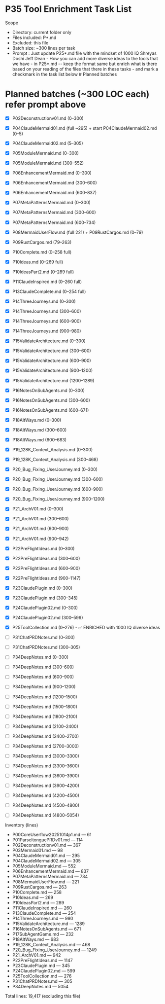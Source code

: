 # P35 Tool Enrichment Task List

Scope
- Directory: current folder only
- Files included: P*.md
- Excluded: this file
- Batch size: ~300 lines per task
- Prompt : Just update P25*.md file with the mindset of 1000 IQ Shreyas Doshi Jeff Dean - How you can add more diverse ideas to the tools that we have - in P25*.md -- keep the format same but enrich what is there based on your reading of the files that there in these tasks - and mark a checkmark in the task list below # Planned batches


# Planned batches (~300 LOC each) refer prompt above
- [x] P02Deconstructionv01.md (0–300)
- [x] P04ClaudeMermaid01.md (full ~295) + start P04ClaudeMermaid02.md (0–5)
- [x] P04ClaudeMermaid02.md (5–305)
- [x] P05ModuleMermaid.md (0–300)
- [x] P05ModuleMermaid.md (300–552)
- [x] P06EnhancementMermaid.md (0–300)
- [x] P06EnhancementMermaid.md (300–600)
- [x] P06EnhancementMermaid.md (600–837)
- [x] P07MetaPatternsMermaid.md (0–300)
- [x] P07MetaPatternsMermaid.md (300–600)
- [x] P07MetaPatternsMermaid.md (600–734)
- [x] P08MermaidUserFlow.md (full 221) + P09RustCargos.md (0–79)
- [x] P09RustCargos.md (79–263)
- [x] P10Complete.md (0–258 full)
- [x] P10Ideas.md (0–269 full)
- [x] P10IdeasPart2.md (0–289 full)
- [x] P11ClaudeInspired.md (0–260 full)
- [x] P13ClaudeComplete.md (0–254 full)
- [x] P14ThreeJourneys.md (0–300)
- [x] P14ThreeJourneys.md (300–600)
- [x] P14ThreeJourneys.md (600–900)
- [x] P14ThreeJourneys.md (900–980)
- [x] P15ValidateArchitecture.md (0–300)
- [x] P15ValidateArchitecture.md (300–600)
- [x] P15ValidateArchitecture.md (600–900)
- [x] P15ValidateArchitecture.md (900–1200)
- [x] P15ValidateArchitecture.md (1200–1289)
- [x] P16NotesOnSubAgents.md (0–300)
- [x] P16NotesOnSubAgents.md (300–600)
- [x] P16NotesOnSubAgents.md (600–671)
- [x] P18AltWays.md (0–300)
- [x] P18AltWays.md (300–600)
- [x] P18AltWays.md (600–683)
- [x] P19_128K_Context_Analysis.md (0–300)
- [x] P19_128K_Context_Analysis.md (300–468)
- [x] P20_Bug_Fixing_UserJourney.md (0–300)
- [x] P20_Bug_Fixing_UserJourney.md (300–600)
- [x] P20_Bug_Fixing_UserJourney.md (600–900)
- [x] P20_Bug_Fixing_UserJourney.md (900–1200)
- [x] P21_ArchV01.md (0–300)
- [x] P21_ArchV01.md (300–600)
- [x] P21_ArchV01.md (600–900)
- [x] P21_ArchV01.md (900–942)
- [x] P22PreFlightIdeas.md (0–300)
- [x] P22PreFlightIdeas.md (300–600)
- [x] P22PreFlightIdeas.md (600–900)
- [x] P22PreFlightIdeas.md (900–1147)
- [x] P23ClaudePlugin.md (0–300)
- [x] P23ClaudePlugin.md (300–345)
- [x] P24ClaudePlugin02.md (0–300)
- [x] P24ClaudePlugin02.md (300–599)
- [x] P25ToolCollection.md (0–276) - ✅ ENRICHED with 1000 IQ diverse ideas
- [ ] P31ChatPRDNotes.md (0–300)
- [ ] P31ChatPRDNotes.md (300–305)
- [ ] P34DeepNotes.md (0–300)
- [ ] P34DeepNotes.md (300–600)
- [ ] P34DeepNotes.md (600–900)
- [ ] P34DeepNotes.md (900–1200)
- [ ] P34DeepNotes.md (1200–1500)
- [ ] P34DeepNotes.md (1500–1800)
- [ ] P34DeepNotes.md (1800–2100)
- [ ] P34DeepNotes.md (2100–2400)
- [ ] P34DeepNotes.md (2400–2700)
- [ ] P34DeepNotes.md (2700–3000)
- [ ] P34DeepNotes.md (3000–3300)
- [ ] P34DeepNotes.md (3300–3600)
- [ ] P34DeepNotes.md (3600–3900)
- [ ] P34DeepNotes.md (3900–4200)
- [ ] P34DeepNotes.md (4200–4500)
- [ ] P34DeepNotes.md (4500–4800)
- [ ] P34DeepNotes.md (4800–5054)


Inventory (lines)
- P00CoreUserflow20251014p1.md — 61
- P01ParseltonguePRDv01.md — 114
- P02Deconstructionv01.md — 367
- P03Mermaid01.md — 98
- P04ClaudeMermaid01.md — 295
- P04ClaudeMermaid02.md — 305
- P05ModuleMermaid.md — 552
- P06EnhancementMermaid.md — 837
- P07MetaPatternsMermaid.md — 734
- P08MermaidUserFlow.md — 221
- P09RustCargos.md — 263
- P10Complete.md — 258
- P10Ideas.md — 269
- P10IdeasPart2.md — 289
- P11ClaudeInspired.md — 260
- P13ClaudeComplete.md — 254
- P14ThreeJourneys.md — 980
- P15ValidateArchitecture.md — 1289
- P16NotesOnSubAgents.md — 671
- P17SubAgentGame.md — 232
- P18AltWays.md — 683
- P19_128K_Context_Analysis.md — 468
- P20_Bug_Fixing_UserJourney.md — 1249
- P21_ArchV01.md — 942
- P22PreFlightIdeas.md — 1147
- P23ClaudePlugin.md — 345
- P24ClaudePlugin02.md — 599
- P25ToolCollection.md — 276
- P31ChatPRDNotes.md — 305
- P34DeepNotes.md — 5054

Total lines: 19,417 (excluding this file)

